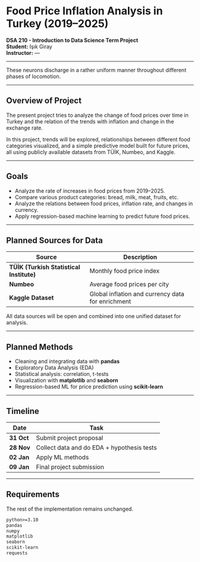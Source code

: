 # Food Price Inflation Analysis in Turkey (2019–2025)

**DSA 210 - Introduction to Data Science Term Project**  
**Student:** Işık Giray  
**Instructor:** —  

---

These neurons discharge in a rather uniform manner throughout different phases of locomotion.

---

## Overview of Project

The present project tries to analyze the change of food prices over time in Turkey and the relation of the trends with inflation and change in the exchange rate.

In this project, trends will be explored, relationships between different food categories visualized, and a simple predictive model built for future prices, all using publicly available datasets from TÜİK, Numbeo, and Kaggle.

---

## Goals

- Analyze the rate of increases in food prices from 2019–2025.  
- Compare various product categories: bread, milk, meat, fruits, etc.  
- Analyze the relations between food prices, inflation rate, and changes in currency.  
- Apply regression-based machine learning to predict future food prices.  

---

## Planned Sources for Data

| Source | Description |
|--------|--------------|
| **TÜİK (Turkish Statistical Institute)** | Monthly food price index |
| **Numbeo** | Average food prices per city |
| **Kaggle Dataset** | Global inflation and currency data for enrichment |

All data sources will be open and combined into one unified dataset for analysis.

---

## Planned Methods

- Cleaning and integrating data with **pandas**  
- Exploratory Data Analysis (EDA)  
- Statistical analysis: correlation, t-tests  
- Visualization with **matplotlib** and **seaborn**  
- Regression-based ML for price prediction using **scikit-learn**

---

## Timeline

| Date | Task |
|------|------|
| **31 Oct** | Submit project proposal |
| **28 Nov** | Collect data and do EDA + hypothesis tests |
| **02 Jan** | Apply ML methods |
| **09 Jan** | Final project submission |

---

## Requirements

The rest of the implementation remains unchanged.

```txt
python>=3.10  
pandas  
numpy  
matplotlib  
seaborn  
scikit-learn  
requests
